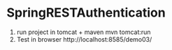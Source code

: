 SpringRESTAuthentication
========================

1. run project in tomcat + maven
	mvn tomcat:run
2. Test in browser http://localhost:8585/demo03/<id>

